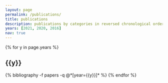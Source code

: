```yaml
---
layout: page
permalink: /publications/
title: publications
description: publications by categories in reversed chronological order. generated by jekyll-scholar.
years: [2021, 2020, 2016]
nav: true
---
```


<div class="publications">

{% for y in page.years %}
  <h2 class="year">{{y}}</h2>
  {% bibliography -f papers -q @*[year={{y}}]* %}
{% endfor %}

</div>

